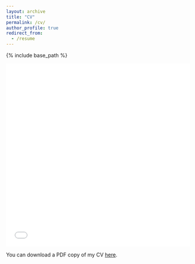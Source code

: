 ```yaml
---
layout: archive
title: "CV"
permalink: /cv/
author_profile: true
redirect_from:
  - /resume
---
```


{% include base_path %}

<iframe src="/files/pdf/CV.pdf" width="100%" height="500" frameborder="no" border="0" marginwidth="0" marginheight="0"></iframe>

You can download a PDF copy of my CV [here](/files/pdf/CV.pdf).
